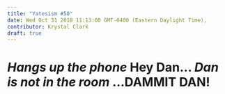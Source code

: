 ```yaml
---
title: "Yatesism #50"
date: Wed Oct 31 2018 11:13:00 GMT-0400 (Eastern Daylight Time),
contributor: Krystal Clark
draft: true
---
```

# *Hangs up the phone* Hey Dan... *Dan is not in the room* ...DAMMIT DAN!
